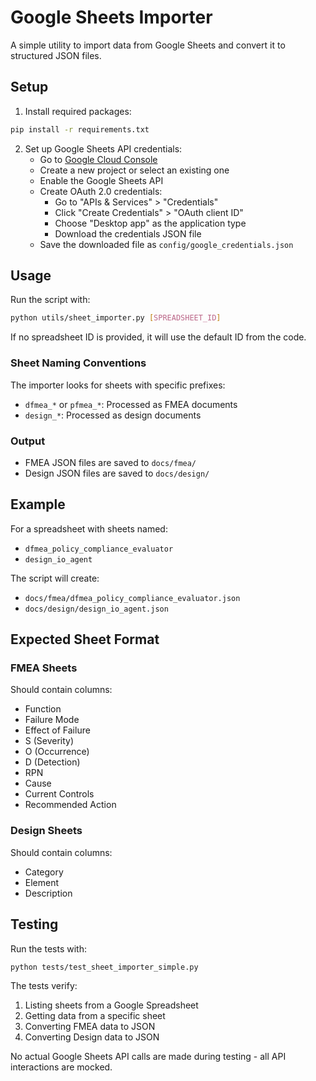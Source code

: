 # Google Sheets Importer

A simple utility to import data from Google Sheets and convert it to structured JSON files.

## Setup

1. Install required packages:
```bash
pip install -r requirements.txt
```

2. Set up Google Sheets API credentials:
   - Go to [Google Cloud Console](https://console.cloud.google.com/)
   - Create a new project or select an existing one
   - Enable the Google Sheets API
   - Create OAuth 2.0 credentials:
     - Go to "APIs & Services" > "Credentials"
     - Click "Create Credentials" > "OAuth client ID"
     - Choose "Desktop app" as the application type
     - Download the credentials JSON file
   - Save the downloaded file as `config/google_credentials.json`

## Usage

Run the script with:

```bash
python utils/sheet_importer.py [SPREADSHEET_ID]
```

If no spreadsheet ID is provided, it will use the default ID from the code.

### Sheet Naming Conventions

The importer looks for sheets with specific prefixes:

- `dfmea_*` or `pfmea_*`: Processed as FMEA documents
- `design_*`: Processed as design documents

### Output

- FMEA JSON files are saved to `docs/fmea/`
- Design JSON files are saved to `docs/design/`

## Example

For a spreadsheet with sheets named:
- `dfmea_policy_compliance_evaluator`
- `design_io_agent`

The script will create:
- `docs/fmea/dfmea_policy_compliance_evaluator.json`
- `docs/design/design_io_agent.json`

## Expected Sheet Format

### FMEA Sheets
Should contain columns:
- Function
- Failure Mode
- Effect of Failure
- S (Severity)
- O (Occurrence)
- D (Detection)
- RPN
- Cause
- Current Controls
- Recommended Action

### Design Sheets
Should contain columns:
- Category
- Element
- Description

## Testing

Run the tests with:

```bash
python tests/test_sheet_importer_simple.py
```

The tests verify:
1. Listing sheets from a Google Spreadsheet
2. Getting data from a specific sheet
3. Converting FMEA data to JSON
4. Converting Design data to JSON

No actual Google Sheets API calls are made during testing - all API interactions are mocked. 
